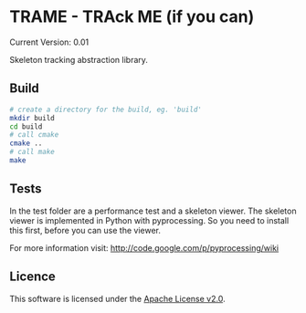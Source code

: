TRAME - TRAck ME (if you can)
=============================

Current Version: 0.01

Skeleton tracking abstraction library.

## Build

```BASH
# create a directory for the build, eg. 'build'
mkdir build
cd build
# call cmake
cmake ..
# call make
make
```

## Tests

In the test folder are a performance test and a skeleton viewer. The skeleton viewer is implemented in Python with pyprocessing. So you need to install this first, before you can use the viewer.

For more information visit: http://code.google.com/p/pyprocessing/wiki

## Licence

This software is licensed under the [Apache License v2.0](http://www.apache.org/licenses/LICENSE-2.0).